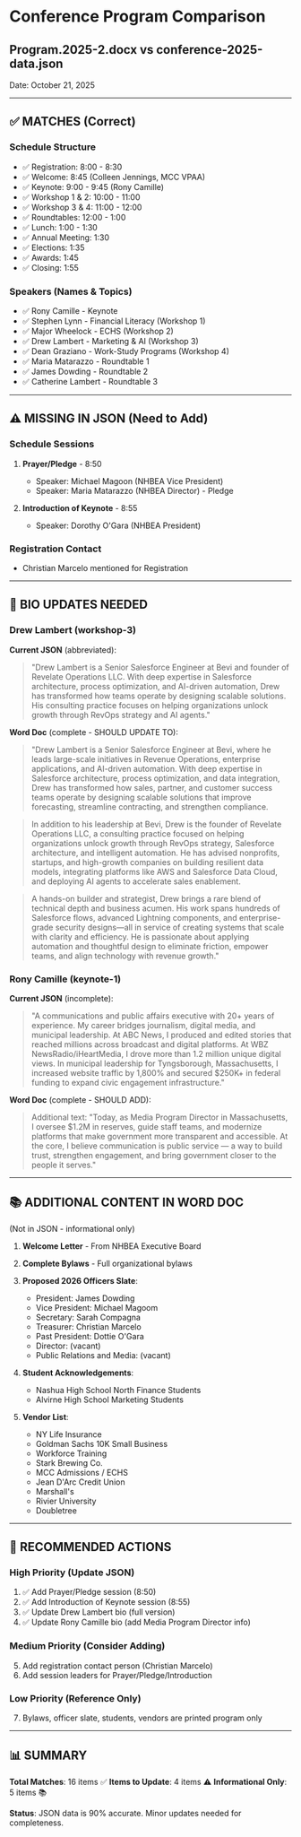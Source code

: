 # Conference Program Comparison
## Program.2025-2.docx vs conference-2025-data.json

Date: October 21, 2025

---

## ✅ MATCHES (Correct)

### Schedule Structure
- ✅ Registration: 8:00 - 8:30
- ✅ Welcome: 8:45 (Colleen Jennings, MCC VPAA)
- ✅ Keynote: 9:00 - 9:45 (Rony Camille)
- ✅ Workshop 1 & 2: 10:00 - 11:00
- ✅ Workshop 3 & 4: 11:00 - 12:00
- ✅ Roundtables: 12:00 - 1:00
- ✅ Lunch: 1:00 - 1:30
- ✅ Annual Meeting: 1:30
- ✅ Elections: 1:35
- ✅ Awards: 1:45
- ✅ Closing: 1:55

### Speakers (Names & Topics)
- ✅ Rony Camille - Keynote
- ✅ Stephen Lynn - Financial Literacy (Workshop 1)
- ✅ Major Wheelock - ECHS (Workshop 2)
- ✅ Drew Lambert - Marketing & AI (Workshop 3)
- ✅ Dean Graziano - Work-Study Programs (Workshop 4)
- ✅ Maria Matarazzo - Roundtable 1
- ✅ James Dowding - Roundtable 2
- ✅ Catherine Lambert - Roundtable 3

---

## ⚠️ MISSING IN JSON (Need to Add)

### Schedule Sessions
1. **Prayer/Pledge** - 8:50
   - Speaker: Michael Magoon (NHBEA Vice President)
   - Speaker: Maria Matarazzo (NHBEA Director) - Pledge

2. **Introduction of Keynote** - 8:55
   - Speaker: Dorothy O'Gara (NHBEA President)

### Registration Contact
- Christian Marcelo mentioned for Registration

---

## 📝 BIO UPDATES NEEDED

### Drew Lambert (workshop-3)
**Current JSON** (abbreviated):
> "Drew Lambert is a Senior Salesforce Engineer at Bevi and founder of Revelate Operations LLC. With deep expertise in Salesforce architecture, process optimization, and AI-driven automation, Drew has transformed how teams operate by designing scalable solutions. His consulting practice focuses on helping organizations unlock growth through RevOps strategy and AI agents."

**Word Doc** (complete - SHOULD UPDATE TO):
> "Drew Lambert is a Senior Salesforce Engineer at Bevi, where he leads large-scale initiatives in Revenue Operations, enterprise applications, and AI-driven automation. With deep expertise in Salesforce architecture, process optimization, and data integration, Drew has transformed how sales, partner, and customer success teams operate by designing scalable solutions that improve forecasting, streamline contracting, and strengthen compliance.

> In addition to his leadership at Bevi, Drew is the founder of Revelate Operations LLC, a consulting practice focused on helping organizations unlock growth through RevOps strategy, Salesforce architecture, and intelligent automation. He has advised nonprofits, startups, and high-growth companies on building resilient data models, integrating platforms like AWS and Salesforce Data Cloud, and deploying AI agents to accelerate sales enablement.

> A hands-on builder and strategist, Drew brings a rare blend of technical depth and business acumen. His work spans hundreds of Salesforce flows, advanced Lightning components, and enterprise-grade security designs—all in service of creating systems that scale with clarity and efficiency. He is passionate about applying automation and thoughtful design to eliminate friction, empower teams, and align technology with revenue growth."

### Rony Camille (keynote-1)
**Current JSON** (incomplete):
> "A communications and public affairs executive with 20+ years of experience. My career bridges journalism, digital media, and municipal leadership. At ABC News, I produced and edited stories that reached millions across broadcast and digital platforms. At WBZ NewsRadio/iHeartMedia, I drove more than 1.2 million unique digital views. In municipal leadership for Tyngsborough, Massachusetts, I increased website traffic by 1,800% and secured $250K+ in federal funding to expand civic engagement infrastructure."

**Word Doc** (complete - SHOULD ADD):
> Additional text: "Today, as Media Program Director in Massachusetts, I oversee $1.2M in reserves, guide staff teams, and modernize platforms that make government more transparent and accessible. At the core, I believe communication is public service — a way to build trust, strengthen engagement, and bring government closer to the people it serves."

---

## 📚 ADDITIONAL CONTENT IN WORD DOC
(Not in JSON - informational only)

1. **Welcome Letter** - From NHBEA Executive Board
2. **Complete Bylaws** - Full organizational bylaws
3. **Proposed 2026 Officers Slate**:
   - President: James Dowding
   - Vice President: Michael Magoom
   - Secretary: Sarah Compagna
   - Treasurer: Christian Marcelo
   - Past President: Dottie O'Gara
   - Director: (vacant)
   - Public Relations and Media: (vacant)

4. **Student Acknowledgements**:
   - Nashua High School North Finance Students
   - Alvirne High School Marketing Students

5. **Vendor List**:
   - NY Life Insurance
   - Goldman Sachs 10K Small Business
   - Workforce Training
   - Stark Brewing Co.
   - MCC Admissions / ECHS
   - Jean D'Arc Credit Union
   - Marshall's
   - Rivier University
   - Doubletree

---

## 🎯 RECOMMENDED ACTIONS

### High Priority (Update JSON)
1. ✅ Add Prayer/Pledge session (8:50)
2. ✅ Add Introduction of Keynote session (8:55)
3. ✅ Update Drew Lambert bio (full version)
4. ✅ Update Rony Camille bio (add Media Program Director info)

### Medium Priority (Consider Adding)
5. Add registration contact person (Christian Marcelo)
6. Add session leaders for Prayer/Pledge/Introduction

### Low Priority (Reference Only)
7. Bylaws, officer slate, students, vendors are printed program only

---

## 📊 SUMMARY

**Total Matches**: 16 items ✅
**Items to Update**: 4 items ⚠️
**Informational Only**: 5 items 📚

**Status**: JSON data is 90% accurate. Minor updates needed for completeness.
